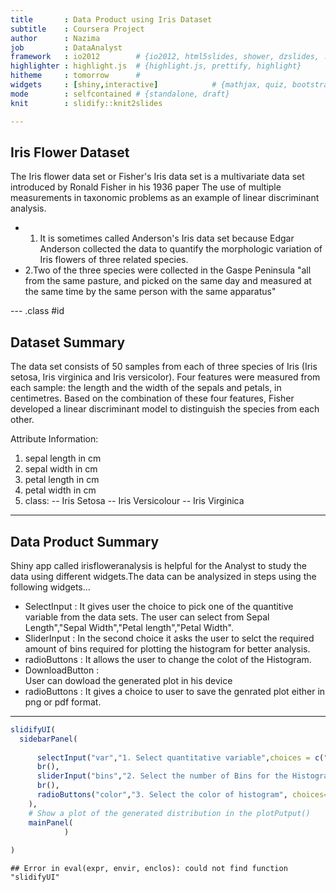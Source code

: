 ```yaml
---
title       : Data Product using Iris Dataset
subtitle    : Coursera Project
author      : Nazima
job         : DataAnalyst
framework   : io2012        # {io2012, html5slides, shower, dzslides, ...}
highlighter : highlight.js  # {highlight.js, prettify, highlight}
hitheme     : tomorrow      # 
widgets     : [shiny,interactive]            # {mathjax, quiz, bootstrap}
mode        : selfcontained # {standalone, draft}
knit        : slidify::knit2slides

---
```


## Iris Flower Dataset

The Iris flower data set or Fisher's Iris data set is a multivariate data set introduced by Ronald Fisher in his 1936 paper The use of multiple measurements in taxonomic problems as an example of linear discriminant analysis.
- 1. It is sometimes called Anderson's Iris data set because Edgar Anderson collected the data to quantify the morphologic variation of Iris flowers of three related species.
- 2.Two of the three species were collected in the Gaspe Peninsula "all from the same pasture, and picked on the same day and measured at the same time by the same person with the same apparatus"

--- .class #id 


## Dataset Summary

The data set consists of 50 samples from each of three species of Iris (Iris setosa, Iris virginica and Iris versicolor). Four features were measured from each sample: the length and the width of the sepals and petals, in centimetres. Based on the combination of these four features, Fisher developed a linear discriminant model to distinguish the species from each other.

 Attribute Information:

1. sepal length in cm 
2. sepal width in cm 
3. petal length in cm 
4. petal width in cm 
5. class: 
-- Iris Setosa 
-- Iris Versicolour 
-- Iris Virginica

---

## Data Product Summary

Shiny app called irisfloweranalysis is helpful for the Analyst to study the data using different widgets.The data can be analysized in steps using the following widgets...

-  SelectInput : 
   It gives user the choice to pick one of the quantitive variable from the data sets.    The user can select from Sepal Length","Sepal Width","Petal length","Petal Width".
-  SliderInput : 
   In the second choice it asks the user to selct the required amount of bins required    for plotting the histogram for better analysis.
-  radioButtons : 
   It allows the user to change the colot of the Histogram.
-  DownloadButton :  
   User can dowload the generated plot in his device 
-  radioButtons : 
   It gives a choice to user to save the genrated plot either in png or pdf format.

--- 

```r
slidifyUI(
  sidebarPanel(
      
      selectInput("var","1. Select quantitative variable",choices = c("Sepal Length" = 1,"Sepal Width" = 2,"Petal length" = 3,"Petal Width" = 4)),
      br(),
      sliderInput("bins","2. Select the number of Bins for the Histogram", min = 5,max = 25, value = 15),
      br(),
      radioButtons("color","3. Select the color of histogram", choices=c("Red","Green","Yellow"), selected = "Green")
    ),
    # Show a plot of the generated distribution in the plotPutput()
    mainPanel(
            )
  
)
```

```
## Error in eval(expr, envir, enclos): could not find function "slidifyUI"
```
